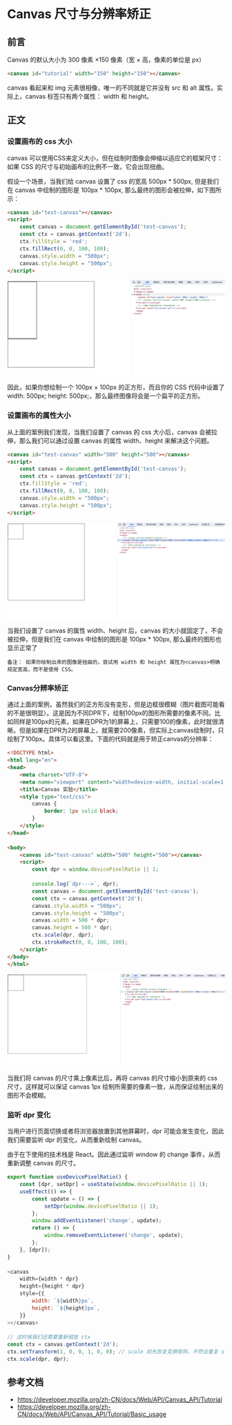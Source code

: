 # Canvas 尺寸与分辨率矫正

## 前言
Canvas 的默认大小为 300 像素 ×150 像素（宽 × 高，像素的单位是 px）


```html
<canvas id="tutorial" width="150" height="150"></canvas>
```

canvas 看起来和 img 元素很相像，唯一的不同就是它并没有 src 和 alt 属性。实际上，canvas 标签只有两个属性： width 和 height。

## 正文
### 设置画布的 css 大小
canvas 可以使用CSS来定义大小，但在绘制时图像会伸缩以适应它的框架尺寸：如果 CSS 的尺寸与初始画布的比例不一致，它会出现扭曲。

假设一个场景，当我们给 canvas 设置了 css 的宽高 500px * 500px, 但是我们在 canvas 中绘制的图形是 100px * 100px, 那么最终的图形会被拉伸，如下图所示：
```html
<canvas id="test-canvas"></canvas>
<script>
    const canvas = document.getElementById('test-canvas');
    const ctx = canvas.getContext('2d');
    ctx.fillStyle = 'red';
    ctx.fillRect(0, 0, 100, 100);
    canvas.style.width = "500px";
    canvas.style.height = "500px";
</script>
```
![canvas](./../../public/assets/canvas/1.png)

因此，如果你想绘制一个 100px × 100px 的正方形，而且你的 CSS 代码中设置了 width: 500px; height: 500px;，那么最终图像将会是一个扁平的正方形。


### 设置画布的属性大小
从上面的案例我们发现，当我们设置了 canvas 的 css 大小后，canvas 会被拉伸，那么我们可以通过设置 canvas 的属性 width、height 来解决这个问题。

```html
<canvas id="test-canvas" width="500" height="500"></canvas>
<script>
    const canvas = document.getElementById('test-canvas');
    const ctx = canvas.getContext('2d');
    ctx.fillStyle = 'red';
    ctx.fillRect(0, 0, 100, 100);
    canvas.style.width = "500px";
    canvas.style.height = "500px";
</script>
```

![canvas](./../../public/assets/canvas/2.png)

当我们设置了 canvas 的属性 width、height 后，canvas 的大小就固定了，不会被拉伸，但是我们在 canvas 中绘制的图形是 100px * 100px, 那么最终的图形也显示正常了

`
备注： 如果你绘制出来的图像是扭曲的，尝试用 width 和 height 属性为<canvas>明确规定宽高，而不是使用 CSS。
`

### Canvas分辨率矫正
通过上面的案例，虽然我们的正方形没有变形，但是边框很模糊（图片截图可能看的不是很明显）。这是因为不同DPR下，绘制100px的图形所需要的像素不同。比如同样是100px的元素，如果在DPR为1的屏幕上，只需要100的像素，此时就很清晰。但是如果在DPR为2的屏幕上，就需要200像素，但实际上canvas绘制时，只绘制了100px。具体可以看这里。下面的代码就是用于矫正canvas的分辨率：

```html
<!DOCTYPE html>
<html lang="en">
<head>
    <meta charset="UTF-8">
    <meta name="viewport" content="width=device-width, initial-scale=1.0">
    <title>Canvas 实验</title>
    <style type="text/css">
        canvas {
            border: 1px solid black;
        }
    </style>
</head>

<body>
    <canvas id="test-canvas" width="500" height="500"></canvas>
    <script>
        const dpr = window.devicePixelRatio || 1;

        console.log(`dpr--->`, dpr);
        const canvas = document.getElementById('test-canvas');
        const ctx = canvas.getContext('2d');
        canvas.style.width = "500px";
        canvas.style.height = "500px";
        canvas.width = 500 * dpr;
        canvas.height = 500 * dpr;
        ctx.scale(dpr, dpr);
        ctx.strokeRect(0, 0, 100, 100);
    </script>
</body>
</html>
```
![canvas](./../../public/assets/canvas/3.png)


当我们将 canvas 的尺寸乘上像素比后，再将 canvas 的尺寸缩小到原来的 css 尺寸，这样就可以保证 canvas 1px 绘制所需要的像素一致，从而保证绘制出来的图形不会模糊。


### 监听 dpr 变化
当用户进行页面切换或者将浏览器放置到其他屏幕时，dpr 可能会发生变化，因此我们需要监听 dpr 的变化，从而重新绘制 canvas。

由于在下使用的技术栈是 React。因此通过监听 window 的 change 事件，从而重新调整 canvas 的尺寸。

```js
export function useDevicePixelRatio() {
    const [dpr, setDpr] = useState(window.devicePixelRatio || 1);
    useEffect(() => {
        const update = () => {
            setDpr(window.devicePixelRatio || 1);
        };
        window.addEventListener('change', update);
        return () => {
            window.removeEventListener('change', update);
        };
    }, [dpr]);
}

<canvas
    width={width * dpr}
    height={height * dpr}
    style={{
        width: `${width}px`,
        height: `${height}px`,
    }}
></canvas>

// 这时候我们还需要重新缩放 ctx
const ctx = canvas.getContext('2d');
ctx.setTransform(1, 0, 0, 1, 0, 0); // scale 前先恢复变换矩阵，不然会重复 scale
ctx.scale(dpr, dpr);
```



## 参考文档
- https://developer.mozilla.org/zh-CN/docs/Web/API/Canvas_API/Tutorial
- https://developer.mozilla.org/zh-CN/docs/Web/API/Canvas_API/Tutorial/Basic_usage